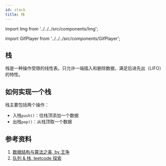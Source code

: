 ```yaml
---
id: stack
title: 栈
---
```


import Img from '../../../src/components/Img';

import GifPlayer from '../../../src/components/GifPlayer';

## 栈

栈是一种操作受限的线性表。只允许一端插入和删除数据，满足后进先出（LIFO）的特性。

## 如何实现一个栈

栈主要包括两个操作：

- 入栈`push()`：往栈顶添加一个数据
- 出栈`pop()`：从栈顶取一个数据

<GifPlayer gif="https://cosmos-x.oss-cn-hangzhou.aliyuncs.com/stack.2020-08-14 16_26_02.gif" still="https://cosmos-x.oss-cn-hangzhou.aliyuncs.com/stack.png"/>

## 参考资料

1. [数据结构与算法之美, by 王争](https://time.geekbang.org/column/intro/126)
2. [队列 & 栈, leetcode 探索](https://leetcode-cn.com/leetbook/detail/queue-stack/)
